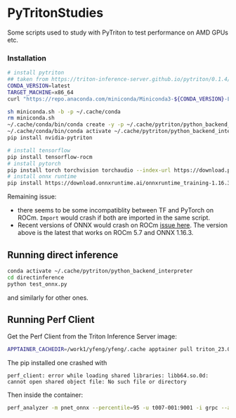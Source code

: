 # PyTritonStudies

Some scripts used to study with PyTriton to test performance on AMD GPUs etc.

### Installation

```sh
# install pytriton
## taken from https://triton-inference-server.github.io/pytriton/0.1.4/installation/
CONDA_VERSION=latest
TARGET_MACHINE=x86_64
curl "https://repo.anaconda.com/miniconda/Miniconda3-${CONDA_VERSION}-Linux-${TARGET_MACHINE}.sh" --output miniconda.sh

sh miniconda.sh -b -p ~/.cache/conda
rm miniconda.sh
~/.cache/conda/bin/conda create -y -p ~/.cache/pytriton/python_backend_interpreter python=3.8 numpy~=1.21 pyzmq~=23.0
~/.cache/conda/bin/conda activate ~/.cache/pytriton/python_backend_interpreter
pip install nvidia-pytriton

# install tensorflow
pip install tensorflow-rocm
# install pytorch
pip install torch torchvision torchaudio --index-url https://download.pytorch.org/whl/rocm5.7
# install onnx runtime
pip install https://download.onnxruntime.ai/onnxruntime_training-1.16.3%2Brocm55-cp38-cp38-manylinux_2_17_x86_64.manylinux2014_x86_64.whl
```

Remaining issue: 
- there seems to be some incompatiblity between TF and PyTorch on ROCm. `Import` would crash if both are imported in the same script.
- Recent versions of ONNX would crash on ROCm [issue here](https://github.com/microsoft/onnxruntime/issues/20203). The version above is the latest that works on ROCm 5.7 and ONNX 1.16.3.

## Running direct inference

```sh
conda activate ~/.cache/pytriton/python_backend_interpreter
cd directinference
python test_onnx.py
```
and similarly for other ones.

## Running Perf Client

Get the Perf Client from the Triton Inference Server image:
```sh
APPTAINER_CACHEDIR=/work1/yfeng/yfeng/.cache apptainer pull triton_23.01.sdk.sif docker://nvcr.io/nvidia/tritonserver:23.01-py3-sdk
```
The pip installed one crashed with 
```
perf_client: error while loading shared libraries: libb64.so.0d: cannot open shared object file: No such file or directory
```

Then inside the container:
```sh
perf_analyzer -m pnet_onnx --percentile=95 -u t007-001:9001 -i grpc --async -p 9001 --concurrency-range 8:8 -b 100 --shape INPUT_1:2,50 --shape INPUT_2:20,50 --shape INPUT_3:1,50 --shape INPUT_4:2,4 --shape INPUT_5:11,4 --shape INPUT_6:1,4
```